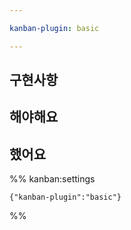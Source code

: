 ```yaml
---

kanban-plugin: basic

---
```


## 구현사항



## 해야해요



## 했어요





%% kanban:settings
```
{"kanban-plugin":"basic"}
```
%%